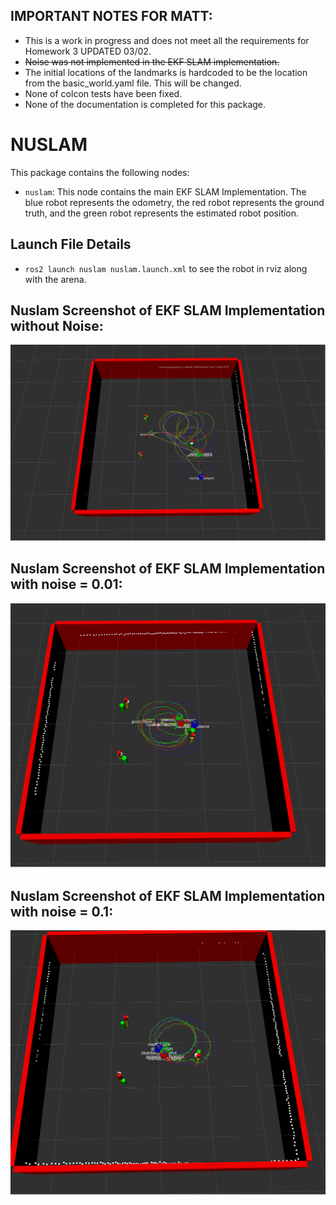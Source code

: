 ## IMPORTANT NOTES FOR MATT:
* This is a work in progress and does not meet all the requirements for Homework 3 UPDATED 03/02. 
* ~~Noise was not implemented in the EKF SLAM implementation.~~
* The initial locations of the landmarks is hardcoded to be the location from the basic_world.yaml file. This will be changed. 
* None of colcon tests have been fixed. 
* None of the documentation is completed for this package.

# NUSLAM
This package contains the following nodes: 
* `nuslam`: This node contains the main EKF SLAM Implementation. The blue robot represents the odometry, the red robot represents the ground truth, and the green robot represents the estimated robot position.

## Launch File Details
* `ros2 launch nuslam nuslam.launch.xml` to see the robot in rviz along with the arena.

## Nuslam Screenshot of EKF SLAM Implementation without Noise:
![](images/EFK_screenshot.png)

## Nuslam Screenshot of EKF SLAM Implementation with noise = 0.01:
![](images/EKF_screenshot_with_noise.png)

## Nuslam Screenshot of EKF SLAM Implementation with noise = 0.1:
![](images/EKF_with_higher_noise.png)